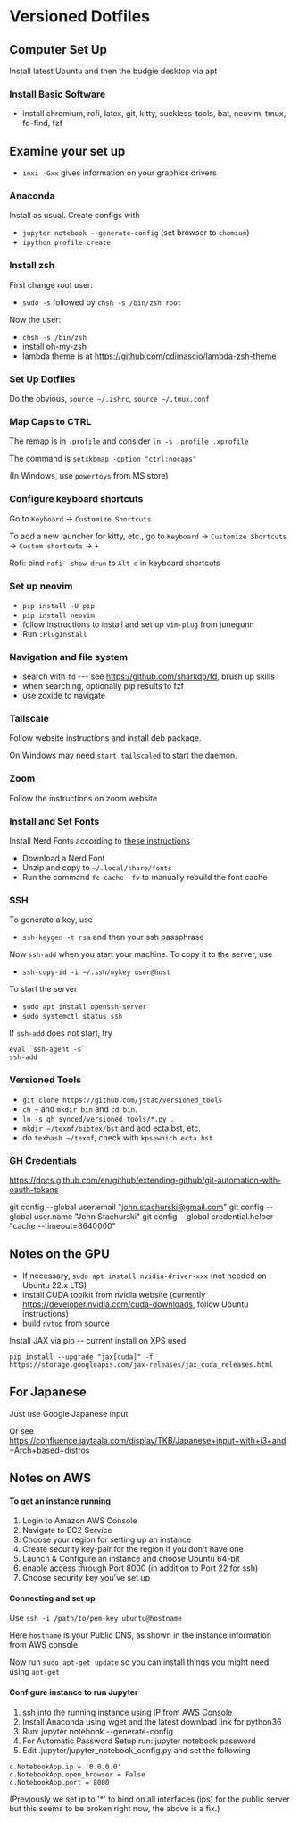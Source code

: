 # Versioned Dotfiles


## Computer Set Up

Install latest Ubuntu and then the budgie desktop via apt

### Install Basic Software

* install chromium, rofi, latex, git, kitty, suckless-tools, bat, neovim, tmux, fd-find, fzf

## Examine your set up

* `inxi -Gxx` gives information on your graphics drivers

### Anaconda

Install as usual.  Create configs with 

* `jupyter notebook --generate-config`  (set browser to `chomium`)
* `ipython profile create`

### Install zsh 

First change root user:

* `sudo -s` followed by `chsh -s /bin/zsh root`

Now the user:

* `chsh -s /bin/zsh` 
* install oh-my-zsh 
* lambda theme is at https://github.com/cdimascio/lambda-zsh-theme


### Set Up Dotfiles

Do the obvious, `source ~/.zshrc`, `source ~/.tmux.conf`

### Map Caps to CTRL

The remap is in `.profile` and consider `ln -s .profile .xprofile`

The command is `setxkbmap -option "ctrl:nocaps"` 

(In Windows, use `powertoys` from MS store)

### Configure keyboard shortcuts

Go to `Keyboard` -> `Customize Shortcuts` 

To add a new launcher for kitty, etc., go to `Keyboard` -> `Customize Shortcuts` -> `Custom shortcuts` -> `+`

Rofi: bind `rofi -show drun` to `Alt d` in keyboard shortcuts

### Set up neovim 

* `pip install -U pip`
* `pip install neovim`
* follow instructions to install and set up `vim-plug` from junegunn
* Run `:PlugInstall` 

### Navigation and file system

* search with `fd` --- see https://github.com/sharkdp/fd, brush up skills
* when searching, optionally pip results to fzf
* use zoxide to navigate

### Tailscale 

Follow website instructions and install deb package.

On Windows may need `start tailscaled` to start the daemon.

### Zoom

Follow the instructions on zoom website


### Install and Set Fonts

Install Nerd Fonts according to [these instructions](https://gist.github.com/matthewjberger/7dd7e079f282f8138a9dc3b045ebefa0)

* Download a Nerd Font
* Unzip and copy to `~/.local/share/fonts`
* Run the command `fc-cache -fv` to manually rebuild the font cache


### SSH

To generate a key, use

* `ssh-keygen -t rsa` and then your ssh passphrase

Now `ssh-add` when you start your machine.  To copy it to the server, use

* `ssh-copy-id -i ~/.ssh/mykey user@host`

To start the server

* `sudo apt install openssh-server`
* `sudo systemctl status ssh`

If `ssh-add` does not start, try 

```
eval `ssh-agent -s`  
ssh-add
```

### Versioned Tools

* `git clone https://github.com/jstac/versioned_tools`
* `ch ~` and `mkdir bin` and `cd bin`.
* `ln -s gh_synced/versioned_tools/*.py .`
* `mkdir ~/texmf/bibtex/bst` and add ecta.bst, etc.
* do `texhash ~/texmf`, check with `kpsewhich ecta.bst`


### GH Credentials

https://docs.github.com/en/github/extending-github/git-automation-with-oauth-tokens

git config --global user.email "john.stachurski@gmail.com"
git config --global user.name "John Stachurski"
git config --global credential.helper "cache --timeout=8640000"


## Notes on the GPU

* If necessary, `sudo apt install nvidia-driver-xxx` (not needed on Ubuntu 22.x LTS)
* install CUDA toolkit from nvidia website (currently https://developer.nvidia.com/cuda-downloads, follow Ubuntu instructions)
* build `nvtop` from source

Install JAX via pip -- current install on XPS used

`pip install --upgrade "jax[cuda]" -f https://storage.googleapis.com/jax-releases/jax_cuda_releases.html`


## For Japanese

Just use Google Japanese input

Or see https://confluence.jaytaala.com/display/TKB/Japanese+input+with+i3+and+Arch+based+distros


## Notes on AWS


#### To get an instance running

1. Login to Amazon AWS Console 
2. Navigate to EC2 Service
3. Choose your region for setting up an instance
6. Create security key-pair for the region if you don't have one
4. Launch & Configure an instance and choose Ubuntu 64-bit
5. enable access through Port 8000 (in addition to Port 22 for ssh)
6. Choose security key you've set up

#### Connecting and set up 

Use `ssh -i /path/to/pem-key ubuntu@hostname`

Here `hostname` is your Public DNS, as shown in the instance information from AWS console

Now run `sudo apt-get update` so you can install things you might need using `apt-get`


#### Configure instance to run Jupyter

1. ssh into the running instance using IP from AWS Console
2. Install Anaconda using wget and the latest download link for python36
3. Run: jupyter notebook --generate-config
4. For Automatic Password Setup run: jupyter notebook password
5. Edit .jupyter/jupyter_notebook_config.py and set the following

```
c.NotebookApp.ip = '0.0.0.0'
c.NotebookApp.open_browser = False
c.NotebookApp.port = 8000 
```

(Previously we set ip to '*' to bind on all interfaces (ips) for the public server but this seems to be broken right now, the above is a fix.)

